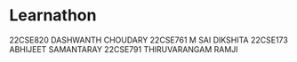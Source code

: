 # Learnathon

22CSE820 DASHWANTH CHOUDARY 
22CSE761 M SAI DIKSHITA
22CSE173 ABHIJEET SAMANTARAY
22CSE791 THIRUVARANGAM RAMJI


